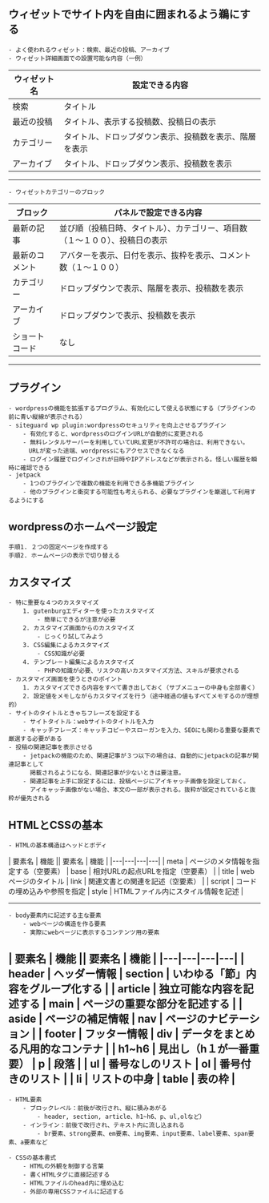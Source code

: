 ﻿## ウィゼットでサイト内を自由に囲まれるよう鵜にする
	- よく使われるウィゼット：検索、最近の投稿、アーカイブ
	- ウィゼット詳細画面での設置可能な内容（一例）
| ウィゼット名 | 設定できる内容 |
|---|---|
| 検索 | タイトル |
| 最近の投稿 | タイトル、表示する投稿数、投稿日の表示 |
| カテゴリー | タイトル、ドロップダウン表示、投稿数を表示、階層を表示 |
| アーカイブ | タイトル、ドロップダウン表示、投稿数を表示 |

---

	- ウィゼットカテゴリーのブロック
| ブロック | パネルで設定できる内容 |
|---|---|
| 最新の記事 | 並び順（投稿日時、タイトル）、カテゴリー、項目数（１～１００）、投稿日の表示 |
| 最新のコメント | アバターを表示、日付を表示、抜枠を表示、コメント数（１～１００） |
| カテゴリー | ドロップダウンで表示、階層を表示、投稿数を表示 |
| アーカイブ | ドロップダウンで表示、投稿数を表示 |
| ショートコード | なし |

---

## プラグイン
	- wordpressの機能を拡張するプログラム、有効化にして使える状態にする（プラグインの前に青い縦線が表示される）
	- siteguard wp plugin:wordpressのセキュリティを向上させるプラグイン
		- 有効化すると、wordpressのログインURLが自動的に変更される
		- 無料レンタルサーバーを利用していてURL変更が不許可の場合は、利用できない。
		　URLが変った途端、wordpressにもアクセスできなくなる
		- ログイン履歴でログインされが日時やIPアドレスなどが表示される。怪しい履歴を瞬時に確認できる
	- jetpack
		- 1つのプラグインで複数の機能を利用できる多機能プラグイン
		- 他のプラグインと衝突する可能性も考えられる、必要なプラグインを厳選して利用するようにする

## wordpressのホームページ設定
	手順1. ２つの固定ページを作成する
	手順2. ホームページの表示で切り替える　

## カスタマイズ
	- 特に重要な４つのカスタマイズ
		1. gutenburgエディターを使ったカスタマイズ
			- 簡単にできるが注意が必要
		2. カスタマイズ画面からのカスタマイズ
			- じっくり試してみよう
		3. CSS編集によるカスタマイズ
			- CSS知識が必要
		4. テンプレート編集によるカスタマイズ
			- PHPの知識が必要、リスクの高いカスタマイズ方法、スキルが要求される
	- カスタマイズ画面を使うときのポイント
		1. カスタマイズできる内容をすべて書き出しておく（サブメニューの中身も全部書く）
		2. 設定値をメモしながらカスタマイズを行う（途中経過の値もすべてメモするのが理想的）
	- サイトのタイトルときゃちフレーズを設定する
		- サイトタイトル：webサイトのタイトルを入力
		- キャッチフレーズ：キャッチコピーやスローガンを入力、SEOにも関わる重要な要素で厳選する必要がある
	- 投稿の関連記事を表示させる
		- jetpackの機能のため、関連記事が３つ以下の場合は、自動的にjetpackの記事が関連記事として
		  掲載されるようになる、関連記事が少ないときは要注意。
		- 関連記事を上手に設定するには、投稿ページにアイキャッチ画像を設定しておく。
		  アイキャッチ画像がない場合、本文の一部が表示される。抜粋が設定されていると抜粋が優先される

## HTMLとCSSの基本
	- HTMLの基本構造はヘッドとボディ
| 要素名 | 機能 || 要素名 | 機能 |
|---|---|---|---|
| meta | ページのメタ情報を指定する（空要素） | base | 相対URLの起点URLを指定（空要素） |
| title | webページのタイトル | link | 関連文書との関連を記述（空要素） |
| script | コードの埋め込みや参照を指定 | style | HTMLファイル内にスタイル情報を記述 |

---

	- body要素内に記述する主な要素
		- webページの構造を作る要素
		- 実際にwebページに表示するコンテンツ用の要素
| 要素名 | 機能 || 要素名 | 機能 |
|---|---|---|---|
| header | ヘッダー情報 | section | いわゆる「節」内容をグループ化する |
| article | 独立可能な内容を記述する | main | ページの重要な部分を記述する |
| aside | ページの補足情報 | nav | ページのナビテーション |
| footer | フッター情報 | div | データをまとめる凡用的なコンテナ |
| h1~h6 | 見出し（h１が一番重要） | p | 段落 |
| ul | 番号なしのリスト | ol | 番号付きのリスト |
| li | リストの中身 | table | 表の枠 |
---

	- HTML要素
		- ブロックレベル：前後が改行され、縦に積みあがる
			- header, section, article、h1~h6、p、ul,olなど）
		- インライン：前後で改行され、テキスト内に流し込まれる
			- br要素、strong要素、em要素、img要素、input要素、label要素、span要素、a要素など
	
	- CSSの基本書式
		- HTMLの外観を制御する言葉
		- 書くHTMLタグに直接記述する
		- HTMLファイルのhead内に埋め込む
		- 外部の専用CSSファイルに記述する	





